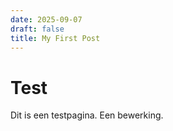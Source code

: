 ```yaml
---
date: 2025-09-07
draft: false
title: My First Post
---
```

# Test

Dit is een testpagina. Een bewerking.